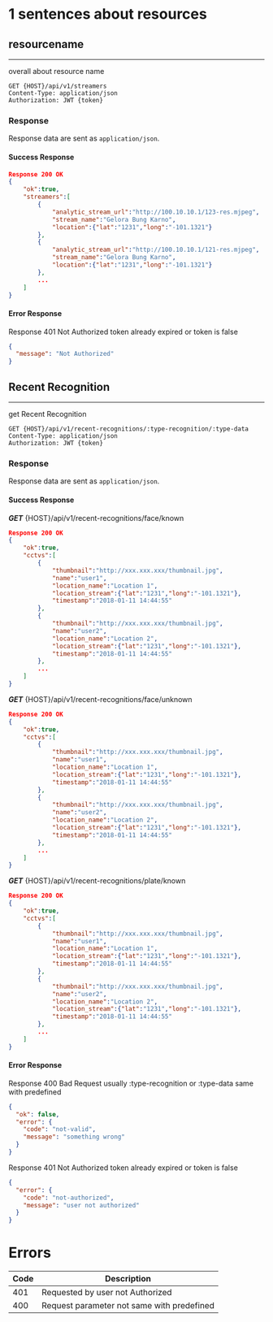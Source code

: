 # 1 sentences about resources

## resourcename

---

overall about resource name

```http
GET {HOST}/api/v1/streamers
Content-Type: application/json
Authorization: JWT {token}
```

### Response

Response data are sent as `application/json`.

#### Success Response

```json
Response 200 OK
{
    "ok":true,
    "streamers":[
        {
            "analytic_stream_url":"http://100.10.10.1/123-res.mjpeg",
            "stream_name":"Gelora Bung Karno",
            "location":{"lat":"1231","long":"-101.1321"}
        },
        {
            "analytic_stream_url":"http://100.10.10.1/121-res.mjpeg",
            "stream_name":"Gelora Bung Karno",
            "location":{"lat":"1231","long":"-101.1321"}
        },
        ...
    ]
}
```

#### Error Response

Response 401 Not Authorized
token already expired or token is false

```json
{
  "message": "Not Authorized"
}
```

## Recent Recognition

---

get Recent Recognition

```http
GET {HOST}/api/v1/recent-recognitions/:type-recognition/:type-data
Content-Type: application/json
Authorization: JWT {token}
```

### Response

Response data are sent as `application/json`.

#### Success Response

**_GET_** {HOST}/api/v1/recent-recognitions/face/known

```json
Response 200 OK
{
    "ok":true,
    "cctvs":[
        {
            "thumbnail":"http://xxx.xxx.xxx/thumbnail.jpg",
            "name":"user1",
            "location_name":"Location 1",
            "location_stream":{"lat":"1231","long":"-101.1321"},
            "timestamp":"2018-01-11 14:44:55"
        },
        {
            "thumbnail":"http://xxx.xxx.xxx/thumbnail.jpg",
            "name":"user2",
            "location_name":"Location 2",
            "location_stream":{"lat":"1231","long":"-101.1321"},
            "timestamp":"2018-01-11 14:44:55"
        },
        ...
    ]
}
```

**_GET_** {HOST}/api/v1/recent-recognitions/face/unknown

```json
Response 200 OK
{
    "ok":true,
    "cctvs":[
        {
            "thumbnail":"http://xxx.xxx.xxx/thumbnail.jpg",
            "name":"user1",
            "location_name":"Location 1",
            "location_stream":{"lat":"1231","long":"-101.1321"},
            "timestamp":"2018-01-11 14:44:55"
        },
        {
            "thumbnail":"http://xxx.xxx.xxx/thumbnail.jpg",
            "name":"user2",
            "location_name":"Location 2",
            "location_stream":{"lat":"1231","long":"-101.1321"},
            "timestamp":"2018-01-11 14:44:55"
        },
        ...
    ]
}
```

**_GET_** {HOST}/api/v1/recent-recognitions/plate/known

```json
Response 200 OK
{
    "ok":true,
    "cctvs":[
        {
            "thumbnail":"http://xxx.xxx.xxx/thumbnail.jpg",
            "name":"user1",
            "location_name":"Location 1",
            "location_stream":{"lat":"1231","long":"-101.1321"},
            "timestamp":"2018-01-11 14:44:55"
        },
        {
            "thumbnail":"http://xxx.xxx.xxx/thumbnail.jpg",
            "name":"user2",
            "location_name":"Location 2",
            "location_stream":{"lat":"1231","long":"-101.1321"},
            "timestamp":"2018-01-11 14:44:55"
        },
        ...
    ]
}
```

#### Error Response

Response 400 Bad Request
usually :type-recognition or :type-data same with predefined

```json
{
  "ok": false,
  "error": {
    "code": "not-valid",
    "message": "something wrong"
  }
}
```

Response 401 Not Authorized
token already expired or token is false

```json
{
  "error": {
    "code": "not-authorized",
    "message": "user not authorized"
  }
}
```

# Errors

| Code | Description                                |
| ---- | ------------------------------------------ |
| 401  | Requested by user not Authorized           |
| 400  | Request parameter not same with predefined |
